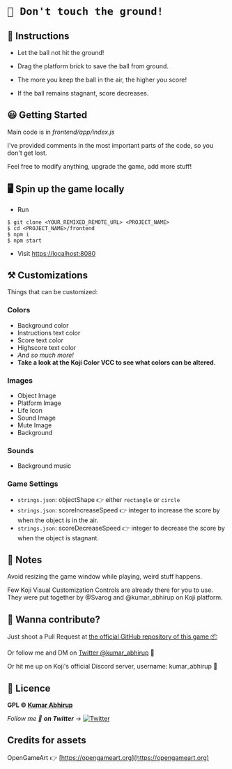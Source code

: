 # `🍏 Don't touch the ground!`

## 🤠 Instructions

- Let the ball not hit the ground!
- Drag the platform brick to save the ball from ground.
- The more you keep the ball in the air, the higher you score!

- If the ball remains stagnant, score decreases.

## 😃 Getting Started

Main code is in *frontend/app/index.js*

I've provided comments in the most important parts of the code, so you don't get lost. 

Feel free to modify anything, upgrade the game, add more stuff!

## 🖥️ Spin up the game locally

- Run 
```
$ git clone <YOUR_REMIXED_REMOTE_URL> <PROJECT_NAME>
$ cd <PROJECT_NAME>/frontend
$ npm i
$ npm start
```

- Visit [https://localhost:8080](https://localhost:8080)

## ⚒️ Customizations

Things that can be customized:

### Colors

- Background color
- Instructions text color
- Score text color
- Highscore text color
- *And so much more!*
- **Take a look at the Koji Color VCC to see what colors can be altered.**


### Images

- Object Image
- Platform Image
- Life Icon
- Sound Image
- Mute Image
- Background


### Sounds

- Background music

### Game Settings

- `strings.json`: objectShape 👉 either `rectangle` or `circle`
- `strings.json`: scoreIncreaseSpeed 👉 integer to increase the score by when the object is in the air.
- `strings.json`: scoreDecreaseSpeed 👉 integer to decrease the score by when the object is stagnant.

## 📖 Notes

Avoid resizing the game window while playing, weird stuff happens.

Few Koji Visual Customization Controls are already there for you to use. They were put together by @Svarog and @kumar_abhirup on Koji platform.

## 🤙 Wanna contribute?

Just shoot a Pull Request at [the official GitHub repository of this game 📦](https://github.com/KumarAbhirup/dont_touch_the_ground)

Or follow me and DM on [Twitter @kumar_abhirup](https://twitter.com/kumar_abhirup) 🙌

Or hit me up on Koji's official Discord server, username: kumar_abhirup 🌱

## 📝 Licence

**GPL © [Kumar Abhirup](https://kumar.now.sh)**

_Follow me 👋 **on Twitter**_ →   [![Twitter](https://img.shields.io/twitter/follow/kumar_abhirup.svg?style=social&label=@kumar_abhirup)](https://twitter.com/kumar_abhirup/)

## Credits for assets

OpenGameArt 👉 [https://opengameart.org](https://opengameart.org)
